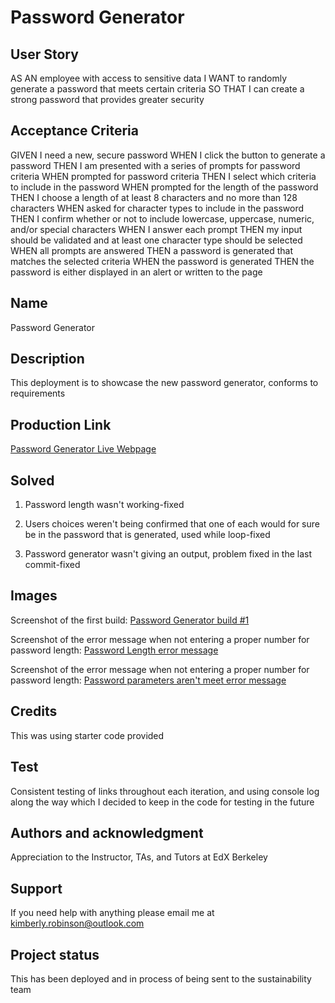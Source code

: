 # Password Generator 


## User Story
AS AN employee with access to sensitive data
I WANT to randomly generate a password that meets certain criteria
SO THAT I can create a strong password that provides greater security


## Acceptance Criteria
GIVEN I need a new, secure password
WHEN I click the button to generate a password
THEN I am presented with a series of prompts for password criteria
WHEN prompted for password criteria
THEN I select which criteria to include in the password
WHEN prompted for the length of the password
THEN I choose a length of at least 8 characters and no more than 128 characters
WHEN asked for character types to include in the password
THEN I confirm whether or not to include lowercase, uppercase, numeric, and/or special characters
WHEN I answer each prompt
THEN my input should be validated and at least one character type should be selected
WHEN all prompts are answered
THEN a password is generated that matches the selected criteria
WHEN the password is generated
THEN the password is either displayed in an alert or written to the page


## Name
Password Generator


## Description
This deployment is to showcase the new password generator, conforms to requirements


## Production Link
[Password Generator Live Webpage](https://kimberlyrobinson11122.github.io/Password-Generator/)


## Solved
1. Password length wasn't working-fixed

2. Users choices weren't being confirmed that one of each would for sure be in the password that is generated, used while loop-fixed

3. Password generator wasn't giving an output, problem fixed in the last commit-fixed


## Images
Screenshot of the first build:
[Password Generator build #1](/assets/images/PassGenerator%20Build%20#1%20Mar%202024.jpg)

Screenshot of the error message when not entering a proper number for password length: 
[Password Length error message](/assets/images/Error%20message%20when%20needing%20min%20length%20Mar%202024.jpg)

Screenshot of the error message when not entering a proper number for password length: 
[Password parameters aren't meet error message](/assets/images/Error%20message%20when%20no%20parameters%20are%20selected%20Mar%202024.jpg)


## Credits
This was using starter code provided


## Test
Consistent testing of links throughout each iteration, and using console log along the way which I decided to keep in the code for testing in the future


## Authors and acknowledgment
Appreciation to the Instructor, TAs, and Tutors at EdX Berkeley


## Support
If you need help with anything please email me at kimberly.robinson@outlook.com


## Project status
This has been deployed and in process of being sent to the sustainability team